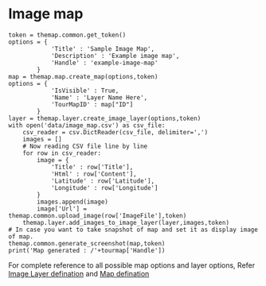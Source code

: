 # Image map

    token = themap.common.get_token()
    options = {
                'Title' : 'Sample Image Map',
                'Description' : 'Example image map',
                'Handle' : 'example-image-map'
            }
    map = themap.map.create_map(options,token)
    options = {
                'IsVisible' : True,
                'Name' : 'Layer Name Here',
                'TourMapID' : map["ID"]
            }
    layer = themap.layer.create_image_layer(options,token)
    with open('data/image_map.csv') as csv_file:
        csv_reader = csv.DictReader(csv_file, delimiter=',')
        images = []
        # Now reading CSV file line by line
        for row in csv_reader:
            image = {
                'Title' : row['Title'],
                'Html' : row['Content'],
                'Latitude' : row['Latitude'],
                'Longitude' : row['Longitude']
            }
            images.append(image)
            image['Url'] = themap.common.upload_image(row['ImageFile'],token)
        themap.layer.add_images_to_image_layer(layer,images,token)
    # In case you want to take snapshot of map and set it as display image of map.    
    themap.common.generate_screenshot(map,token)
    print('Map generated : /'+tourmap['Handle'])

For complete reference to all possible map options and layer options, Refer [Image Layer defination](../concepts/image_layer_defination.md) and [Map defination](../concepts/map_defination.md)
